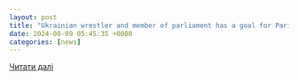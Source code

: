 ```yaml
---
layout: post
title: "Ukrainian wrestler and member of parliament has a goal for Paris: ’Show that Ukraine is still alive’ | KLRT"
date: 2024-08-09 05:45:35 +0000
categories: [news]
---
```


[Читати далі](https://www.fox16.com/2024-olympics/ukrainian-wrestler-and-member-of-parliament-has-a-goal-for-paris-show-that-ukraine-is-still-alive/)
